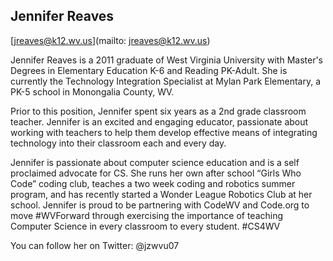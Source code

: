 ## Jennifer Reaves[jreaves@k12.wv.us](mailto: jreaves@k12.wv.us)Jennifer Reaves is a 2011 graduate of West Virginia University with Master's Degrees in Elementary Education K-6 and Reading PK-Adult. She is currently the Technology Integration Specialist at Mylan Park Elementary, a PK-5 school in Monongalia County, WV. 

Prior to this position, Jennifer spent six years as a 2nd grade classroom teacher. Jennifer is an excited and engaging educator, passionate about working with teachers to help them develop effective means of integrating technology into their classroom each and every day.

Jennifer is passionate about computer science education and is a self proclaimed advocate for CS. She runs her own after school “Girls Who Code” coding club, teaches a two week coding and robotics summer program, and has recently started a Wonder League Robotics Club at her school. Jennifer is proud to be partnering with CodeWV and Code.org to move #WVForward through exercising the importance of teaching Computer Science in every classroom to every student. #CS4WV 

You can follow her on Twitter:  @jzwvu07
